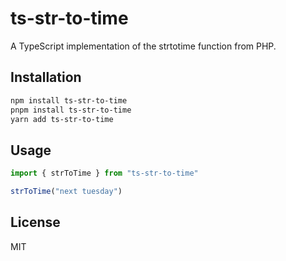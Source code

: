 # ts-str-to-time

A TypeScript implementation of the strtotime function from PHP.

## Installation

```bash
npm install ts-str-to-time
pnpm install ts-str-to-time
yarn add ts-str-to-time
```

## Usage

```ts
import { strToTime } from "ts-str-to-time"

strToTime("next tuesday")
```

## License

MIT
